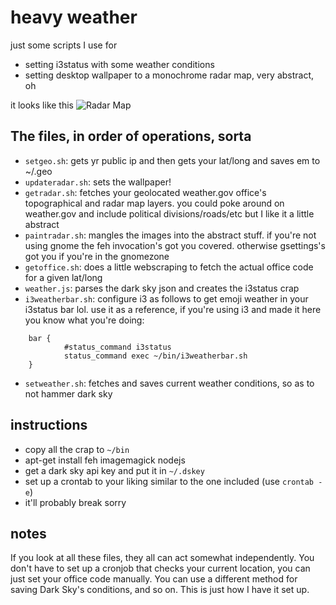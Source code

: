 heavy weather
=============

just some scripts I use for
* setting i3status with some weather conditions
* setting desktop wallpaper to a monochrome radar map, very abstract, oh

it looks like this
![Radar Map](https://s3-us-east-2.amazonaws.com/cgagraphics-mastodon/media_attachments/files/000/028/316/original/e76bc7cb2728942b.png)

The files, in order of operations, sorta
-----------------------------------------
* `setgeo.sh`: gets yr public ip and then gets your lat/long and saves em to ~/.geo
* `updateradar.sh`: sets the wallpaper!
* `getradar.sh`: fetches your geolocated weather.gov office's topographical and radar map layers. you could poke around on weather.gov and include political divisions/roads/etc but I like it a little abstract
* `paintradar.sh`: mangles the images into the abstract stuff. if you're not using gnome the feh invocation's got you covered. otherwise gsettings's got you if you're in the gnomezone
* `getoffice.sh`: does a little webscraping to fetch the actual office code for a given lat/long
* `weather.js`: parses the dark sky json and creates the i3status crap
* `i3weatherbar.sh`: configure i3 as follows to get emoji weather in your i3status bar lol. use it as a reference, if you're using i3 and made it here you know what you're doing:
~~~
    bar {
            #status_command i3status
            status_command exec ~/bin/i3weatherbar.sh
    }
~~~
* `setweather.sh`: fetches and saves current weather conditions, so as to not hammer dark sky

instructions
------------
* copy all the crap to `~/bin`
* apt-get install feh imagemagick nodejs
* get a dark sky api key and put it in `~/.dskey`
* set up a crontab to your liking similar to the one included (use `crontab -e`)
* it'll probably break sorry

notes
-----

If you look at all these files, they all can act somewhat independently. You don't have to set up a cronjob that checks your current location, you can just set your office code manually. You can use a different method for saving Dark Sky's conditions, and so on. This is just how I have it set up.
